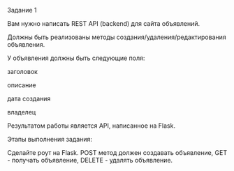 Задание 1

Вам нужно написать REST API (backend) для сайта объявлений.

Должны быть реализованы методы создания/удаления/редактирования объявления.

У объявления должны быть следующие поля:

заголовок

описание

дата создания

владелец

Результатом работы является API, написанное на Flask.

Этапы выполнения задания:

Сделайте роут на Flask.
POST метод должен создавать объявление, GET - получать объявление, DELETE - удалять объявление.